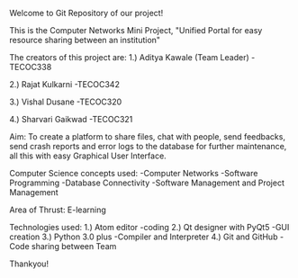 Welcome to Git Repository of our project!

This is the Computer Networks Mini Project,
"Unified Portal for easy resource sharing between an institution"

The creators of this project are:
1.) Aditya Kawale (Team Leader)    -TECOC338

2.) Rajat Kulkarni                 -TECOC342

3.) Vishal Dusane                  -TECOC320

4.) Sharvari Gaikwad               -TECOC321

Aim:
To create a platform to share files, chat with people, send feedbacks, send crash reports and error logs to the database for further maintenance,
all this with easy Graphical User Interface.

Computer Science concepts used:
-Computer Networks
-Software Programming
-Database Connectivity
-Software Management and Project Management

Area of Thrust:
E-learning

Technologies used:
1.) Atom editor                  -coding
2.) Qt designer with PyQt5       -GUI creation
3.) Python 3.0 plus              -Compiler and Interpreter
4.) Git and GitHub               -Code sharing between Team

Thankyou!
